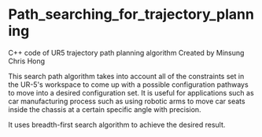 # Path_searching_for_trajectory_planning
C++ code of UR5 trajectory path planning algorithm 
Created by Minsung Chris Hong 

This search path algorithm takes into account all of the constraints set in the UR-5's workspace to come up with a possible
configuration pathways to move into a desired configuration set. 
It is useful for applications such as car manufacturing process such as using robotic arms to move car seats inside the chassis at a certain specific angle with precision. 

It uses breadth-first search algorithm to achieve the desired result.
